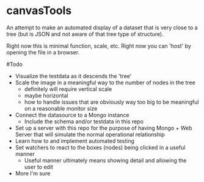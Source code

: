 # canvasTools
An attempt to make an automated display of a dataset that is very close to a tree (but is JSON and not aware of that tree type of structure).

Right now this is minimal function, scale, etc. Right now you can 'host' by opening the file in a browser.

#Todo
- Visualize the testdata as it descends the 'tree'
- Scale the image in a meaningful way to the number of nodes in the tree
  - definitely will require vertical scale
  - maybe horizontal
  - how to handle issues that are obviously way too big to be meaningful on a reasonable monitor size
- Connect the datasource to a Mongo instance
  - Include the schema and/or testdata in this repo
- Set up a server with this repo for the purpose of having Mongo + Web Server that will simulate the normal operational relationship
- Learn how to and implement automated testing
- Set watchers to react to the boxes (nodes) being clicked in a useful manner
  - Useful manner ultimately means showing detail and allowing the user to edit
- More I'm sure
